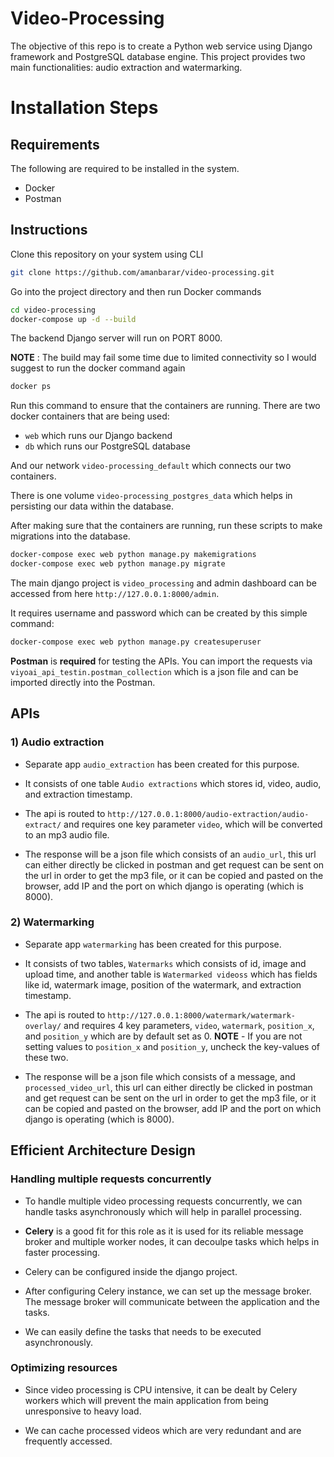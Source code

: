 # Video-Processing

The objective of this repo is to create a Python web service using Django framework and PostgreSQL database engine.
This project provides two main functionalities: audio extraction and watermarking.

# Installation Steps

## Requirements

The following are required to be installed in the system.

- Docker
- Postman

## Instructions

Clone this repository on your system using CLI

```sh 
git clone https://github.com/amanbarar/video-processing.git
```

Go into the project directory and then run Docker commands

```sh
cd video-processing
docker-compose up -d --build
```

The backend Django server will run on PORT 8000. 

**NOTE** : The build may fail some time due to limited connectivity so I would suggest to run the docker command again

```sh
docker ps
```

Run this command to ensure that the containers are running. There are two docker containers that are being used:

- `web` which runs our Django backend
- `db` which runs our PostgreSQL database

And our network `video-processing_default` which connects our two containers.

There is one volume `video-processing_postgres_data` which helps in persisting our data within the database.

After making sure that the containers are running, run these scripts to make migrations into the database.

```sh
docker-compose exec web python manage.py makemigrations
docker-compose exec web python manage.py migrate
```

The main django project is `video_processing` and admin dashboard can be accessed from here `http://127.0.0.1:8000/admin`.

It requires username and password which can be created by this simple command:

```sh
docker-compose exec web python manage.py createsuperuser
```

**Postman** is **required** for testing the APIs. You can import the requests via `viyoai_api_testin.postman_collection` which is a json file and can be imported directly into the Postman.

## APIs

### 1) Audio extraction

- Separate app `audio_extraction` has been created for this purpose.

- It consists of one table `Audio extractions` which stores id, video, audio, and extraction timestamp.

- The api is routed to `http://127.0.0.1:8000/audio-extraction/audio-extract/` and requires one key parameter `video`, which will be converted to an mp3 audio file.

- The response will be a json file which consists of an `audio_url`, this url can either directly be clicked in postman and get request can be sent on the url in order to get the mp3 file, or it can be copied and pasted on the browser, add IP and the port on which django is operating (which is 8000).

### 2) Watermarking

- Separate app `watermarking` has been created for this purpose.

- It consists of two tables, `Watermarks` which consists of id, image and upload time, and another table is `Watermarked videoss` which has fields like id, watermark image, position of the watermark, and extraction timestamp.

- The api is routed to `http://127.0.0.1:8000/watermark/watermark-overlay/` and requires 4 key parameters, `video`, `watermark`, `position_x`, and `position_y` which are by default set as 0.
**NOTE** - If you are not setting values to `position_x` and `position_y`, uncheck the key-values of these two.

- The response will be a json file which consists of a message, and `processed_video_url`, this url can either directly be clicked in postman and get request can be sent on the url in order to get the mp3 file, or it can be copied and pasted on the browser, add IP and the port on which django is operating (which is 8000).

## Efficient Architecture Design

### Handling multiple requests concurrently

- To handle multiple video processing requests concurrently, we can handle tasks asynchronously which will help in parallel processing.

- **Celery** is a good fit for this role as it is used for its reliable message broker and multiple worker nodes, it can decoulpe tasks which helps in faster processing.

- Celery can be configured inside the django project.

- After configuring Celery instance, we can set up the message broker. The message broker will communicate between the application and the tasks.

- We can easily define the tasks that needs to be executed asynchronously.

### Optimizing resources

- Since video processing is CPU intensive, it can be dealt by Celery workers which will prevent the main application from being unresponsive to heavy load.

- We can cache processed videos which are very redundant and are frequently accessed.
